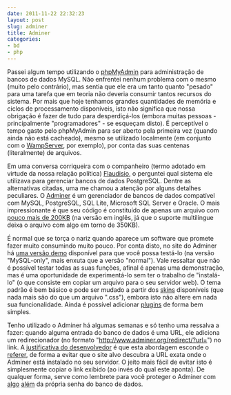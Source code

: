 ```yaml
---
date: 2011-11-22 22:32:23
layout: post
slug: adminer
title: Adminer
categories:
- bd
- php
---
```


Passei algum tempo utilizando o [phpMyAdmin](http://www.phpmyadmin.net/) para administração de bancos de dados MySQL. Não enfrentei nenhum problema com o mesmo (muito pelo contrário), mas sentia que ele era um tanto quanto "pesado" para uma tarefa que em teoria não deveria consumir tantos recursos do sistema. Por mais que hoje tenhamos grandes quantidades de memória e ciclos de processamento disponíveis, isto não significa que nossa obrigação é fazer de tudo para desperdiçá-los (embora muitas pessoas - principalmente "programadores" - se esqueçam disto). É perceptível o tempo gasto pelo phpMyAdmin para ser aberto pela primeira vez (quando ainda não está cacheado), mesmo se utilizado localmente (em conjunto com o [WampServer](http://www.wampserver.com/en/), por exemplo), por conta das suas centenas (literalmente) de arquivos.

Em uma conversa corriqueira com o companheiro (termo adotado em virtude da nossa relação política) [Flaudisio](http://twitter.com/#!/Flaudisio), o perguntei qual sistema ele utilizava para gerenciar bancos de dados PostgreSQL. Dentre as alternativas citadas, uma me chamou a atenção por alguns detalhes peculiares. O [Adminer](http://www.adminer.org/) é um gerenciador de bancos de dados compatível com MySQL, PostgreSQL, SQL Lite, Microsoft SQL Server e Oracle. O mais impressionante é que seu código é constituído de apenas um arquivo com [pouco mais de 200KB](http://www.adminer.org/#download) (na versão em inglês, já que o suporte multilíngue deixa o arquivo com algo em torno de 350KB).

É normal que se torça o nariz quando aparece um software que promete fazer muito consumindo muito pouco. Por conta disto, no site do Adminer há [uma versão demo](http://adminer.sourceforge.net/adminer.php?username=) disponível para que você possa testá-lo (na versão "MySQL-only", mais enxuta que a versão "normal"). Vale ressaltar que não é possível testar todas as suas funções, afinal é apenas uma demonstração, mas é uma oportunidade de experimentá-lo sem ter o trabalho de "instalá-lo" (o que consiste em copiar um arquivo para o seu servidor web). O tema padrão é bem básico e pode ser mudado a partir dos [skins](http://www.adminer.org/#extras) disponíveis (que nada mais são do que um arquivo ".css"), embora isto não altere em nada sua funcionalidade. Ainda é possível adicionar [plugins](http://www.adminer.org/en/plugins/) de forma bem simples.

Tenho utilizado o Adminer há algumas semanas e só tenho uma ressalva a fazer: quando alguma entrada do banco de dados é uma URL, ele adiciona um redirecionador (no formato "http://www.adminer.org/redirect/?url=") no link. A [justificativa do desenvolvedor](http://old.nabble.com/Re%3A-Compare-phpMyAdmin-with-Adminer-p30786549.html) é que esta abordagem esconde o [referer](http://www.w3.org/Protocols/HTTP/HTRQ_Headers.html#z14), de forma a evitar que o site alvo descubra a URL exata onde o Adminer está instalado no seu servidor. O jeito mais fácil de evitar isto é simplesmente copiar o link exibido (ao invés do qual este aponta). De qualquer forma, serve como lembrete para você proteger o Adminer com [algo](http://www.cyberciti.biz/faq/apache-restrict-access-based-on-ip-address-to-selected-directories/) [além](http://www.cyberciti.biz/tips/lighttpd-restrict-or-deny-access-by-ip-address.html) da própria senha do banco de dados.
